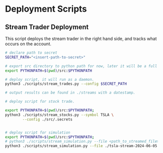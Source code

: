 # Deployment Scripts

## Stream Trader Deployment

This script deploys the stream trader in the right hand side, and tracks what occurs on the account.

``` bash
# declare path to secret
SECRET_PATH="<insert-path-to-secret>"

# export src directory to python path for now, later it will be a full package
export PYTHONPATH=$(pwd)/src:$PYTHONPATH

# deploy script, it will run as a daemon.
python3 ./scripts/stream_trades.py --config $SECRET_PATH

# output results can be found in ./streams with a datestamp. 

# deploy script for stock trade. 

export PYTHONPATH=$(pwd)/src:$PYTHONPATH; 
python3 ./scripts/stream_stocks.py --symbol TSLA \
        --config ./src/.secrets 


# deploy script for simulation 
export PYTHONPATH=$(pwd)/src:$PYTHONPATH; 
# python3 ./scripts/stream_simulation.py --file <path_to_streamed_file> --demo
python3 ./scripts/stream_simulation.py --file ./tsla-stream-2024-06-05.json --demo


```
